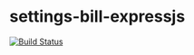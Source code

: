 # settings-bill-expressjs
[![Build Status](https://travis-ci.org/Pumlani/settings-bill-expressjs.svg?branch=master)](https://travis-ci.org/Pumlani/settings-bill-expressjs)
